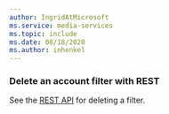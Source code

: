 ```yaml
---
author: IngridAtMicrosoft
ms.service: media-services 
ms.topic: include
ms.date: 08/18/2020
ms.author: inhenkel
---
```


### Delete an account filter with REST

See the [REST API](/rest/api/media/account-filters/delete) for deleting a filter.
